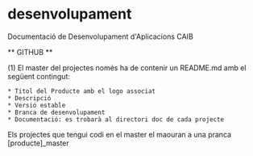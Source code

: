 # desenvolupament
Documentació de Desenvolupament d'Aplicacions CAIB


** GITHUB **

(1) El master del projectes només ha de contenir un README.md amb el següent contingut:

    * Titol del Producte amb el logo associat
    * Descripció
    * Versió estable
    * Branca de desenvolupament
    * Documentació: es trobarà al directori doc de cada projecte

Els projectes que tengui codi en el master el maouran a una pranca [producte]_master 
